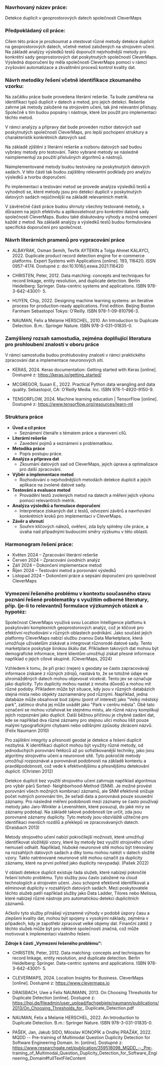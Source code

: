 ### **Navrhovaný název práce:**

Detekce duplicit v geoprostorových datech společnosti CleverMaps 

### **Předpokládaný cíl práce:**

Cílem této práce je prozkoumat a otestovat různé metody detekce duplicit na geoprostorových datech, včetně metod založených na strojovém učení. Na základě analýzy výsledků testů doporučit nejvhodnější metody pro konkrétní sady geoprostorových dat poskytnutých společností CleverMaps.
Výsledná doporučení by měla společnosti CleverMaps pomoci v rámci zvyšování automatizace a zkvalitnění procesů kontrol kvality dat.
### **Návrh metodiky řešení včetně identifikace zkoumaného vzorku:**

Na začátku práce bude provedena literární rešerše. Ta bude zaměřena na identifikaci typů duplicit v datech a metod, pro jejich detekci. Rešerše zahrne jak metody založené na strojovém učení, tak jiné relevantní přístupy. Společně s tím budou popsány i nástroje, které lze použít pro implementaci těchto metod.

V rámci analýzy a přípravy dat bude proveden rozbor datových sad poskytnutých společností CleverMaps, pro lepší pochopení struktury a charakteristik konkrétních datových sad.

Na základě zjištění z literární rešerše a rozboru datových sad budou vybrány metody pro testování. Takto vybrané metody se následně naimplementují za použití příslušných algoritmů a nástrojů.

Naimplementované metody budou testovány na poskytnutých datových sadách. V této části tak budou zajištěny relevantní podklady pro analýzu výsledků a tvorbu doporučení.

Po implementaci a testování metod se provede analýza výsledků testů a vyhodnotí se, které metody jsou pro detekci duplicit v poskytnutých datových sadách nejúčinnější na základě relevantních metrik.

V závěrečné části práce budou shrnuty všechny testované metody, s důrazem na jejich efektivitu a aplikovatelnost pro konkrétní datové sady společnosti CleverMaps. Budou také diskutovány výhody a možná omezení každé z metod. Na základě analýzy a výsledků testů budou formulována specifická doporučení pro společnost.

### **Návrh literárních pramenů pro vypracování práce**

- ALBAYRAK, Osman Semih, Tevfik AYTEKIN a Tolga Ahmet KALAYCI, 2022. Duplicate product record detection engine for e-commerce platforms. Expert Systems with Applications [online]. 193, 116420. ISSN 0957-4174. Dostupné z: doi:10.1016/j.eswa.2021.116420

- CHRISTEN, Peter, 2012. Data matching: concepts and techniques for record linkage, entity resolution, and duplicate detection. Berlin Heidelberg: Springer. Data-centric systems and applications. ISBN 978-3-642-43001- 5.

- HUYEN, Chip, 2022. Designing machine learning systems: an iterative process for production-ready applications. First edition. Beijing Boston Farnham Sebastopol Tokyo: O’Reilly. ISBN 978-1-09-810796-3.

- NAUMAN, Felix a Melanie HERSCHEL, 2010. An Introduction to Duplicate Detection. B.m.: Springer Nature. ISBN 978-3-031-01835-0.

### **Zamýšlený rozsah samostudia, zejména doplňující literatura pro prohloubení znalostí v oboru práce**

V rámci samostudia budou prohlubovány znalosti v rámci praktického zpracování dat a implementace neuronových sítí.

- KERAS, 2024. Keras documentation: Getting started with Keras [online]. Dostupné z: https://keras.io/getting_started/

- MCGREGOR, Susan E., 2022. Practical Python data wrangling and data quality. Sebastopol, CA: O’Reilly Media. Inc. ISBN 978-1-4920-9150-9.

- TENSORFLOW, 2024. Machine learning education | TensorFlow [online]. Dostupné z: https://www.tensorflow.org/resources/learn-ml

### **Struktura práce**

- **Úvod a cíl práce** 
	- Seznámení čtenáře s tématem práce a stanovení cílů.
- **Literární rešerše** 
	- Zavedení pojmů a seznámení s problematikou.
- **Metodika práce**
	- Popis postupu práce.
- **Analýza a příprava dat**
	- Zkoumání datových sad od CleverMaps, jejich úprava a optimalizace pro další zpracování.
- **Výběr a implementace metod**
	- Rozhodování o nejvhodnějších metodách detekce duplicit a jejich aplikace na zvolené datové sady.
- **Testování a evaluace metod**
	- Provádění testů zvolených metod na datech a měření jejich výkonu pomocí relevantních metrik.
- **Analýza výsledků a formulace doporučení**
	- Interpretace získaných dat z testů, odvození závěrů a navrhování konkrétních kroků pro implementaci v CleverMaps.
- **Závěr a shrnutí**
	- Souhrn klíčových nálezů, ověření, zda byly splněny cíle práce, a úvaha nad případnými budoucími směry výzkumu v této oblasti.

### **Harmonogram řešení práce:**

- Květen 2024 – Zpracování literární rešerše  
- Červen 2024 – Zpracování úvodních analýz  
- Září 2024 – Dokončení implementace metod  
- Říjen 2024 – Testování metod a porovnání výsledků  
- Listopad 2024 – Dokončení práce a sepsání doporučení pro společnost CleverMaps

### **Vymezení řešeného problému v kontextu současného stavu poznání řešené problematiky s využitím odborné literatury, příp. (je-li to relevantní) formulace výzkumných otázek a hypotéz:**

Společnost CleverMaps využívá svou Location Intelligence platfomu k poskytování komplexních geoprostorových analýz, což je klíčové pro efektivní rozhodování v různých oblastech podnikání. Jako součást jejich platformy CleverMaps nabízí službu zvanou Data Marketplace, která umožňuje uživatelům získávat a integrovat různorodé datové sady. Tento marketplace poskytuje širokou škálu dat. Příkladem takových dat mohou být demografické informace, které klientům umožňují získat přesné informace například o jejich cílové skupině. (CleverMaps, 2024)

Vzhledem k tomu, že při práci (nejen) s geodaty se často zapracovávají informace získané z různých zdrojů, nastává to, že se totožné údaje ve shromážděných datech mohou objevovat vícekrát. Tento jev se označuje jako duplicity. Tyto duplicity mohou nastat z mnoha důvodů a mohou mít různé podoby. Příkladem může být situace, kdy jsou v různých databázích stejná místa nebo objekty zaznamenány pod různými. Například, jedna databáze může obsahovat bod zájmu (point of interest) jako "Velký městský park", zatímco druhá jej může uvádět jako "Park v centru města". Obě tato označení se mohou vztahovat ke stejnému místu, ale různé názvy komplikují jejich rozpoznání jako duplicit. Další běžnou příčinou je chybné zadání dat, kde se například dva různé záznamy pro stejnou ulici mohou lišit pouze malými typografickými chybami nebo odlišnými způsoby zkrácení názvů. (Felix Naumann 2010)

Pro zajištění integrity a přesnosti geodat je detekce a řešení duplicit nezbytná. K identifikaci duplicit mohou být využity různé metody, od jednoduchých porovnání řetězců až po sofistikovanější techniky, jako jsou algoritmy strojového učení a neuronové sítě. Tyto pokročilé metody umožňují rozpoznávat a porovnávat podobnosti na základě kontextu a pravděpodobnosti, což vede k efektivnějšímu a přesnějšímu detekování duplicit. (Christen 2012)

Detekce duplicit bez využití strojového učení zahrnuje například algoritmus pro výběr párů Sorted- Neighborhood-Method (SNM). Je možné provést porovnání všech možných kombinací záznamů, ale SNM efektivně snižuje počet nutných porovnání tím, že seřadí data a porovnává pouze sousední záznamy. Pro následné měření podobnosti mezi záznamy se často používají metody jako Jaro-Winkler a Levenshtein, které posuzují, do jaké míry se záznamy podobají. Na základě takové podobnosti lze určit, zda jsou porovnané záznamy duplicity. Tyto metody jsou obzvláště užitečné pro identifikaci menších rozdílů a překlepů ve zpracovávaných datech. (Draisbach 2013)

Metody strojového učení nabízí pokročilejší možnosti, které umožňují identifikovat složitější vzory, které by metody bez využití strojového učení nemuseli odhalit. Například, hluboké neuronové sítě mohou být trénovány na rozsáhlých datových sadách a díky tomu mohou nalézt v datech složité vzory. Takto natrénované neuronové sítě mohou označit za duplicity záznamy, které na první pohled jako duplicity nevypadají. (Pašek 2022)

V oblasti detekce duplicit existuje řada služeb, které nabízejí pokročilé řešení tohoto problému. Tyto služby jsou často založené na cloud technologiích a strojovém učení. Jsou schopné efektivně identifikovat a eliminovat duplicity v rozsáhlých datových sadách. Mezi poskytovatele těchto služeb patří například služby jako Data Ladder, Tilores nebo Melissa, které nabízejí různé nástroje pro automatickou detekci duplicitních záznamů.

Ačkoliv tyto služby přinášejí významné výhody v podobě úspory času a zlepšení kvality dat, mohou být spojeny s vysokými náklady, zejména v případech, kdy je zapotřebí zpracovat velké objemy dat. Finanční zátěž z těchto služeb může být pro některé společnosti značná, což může motivovat k implementaci vlastního řešení.

**Zdroje k části „Vymezení řešeného problému“:**

- CHRISTEN, Peter, 2012. Data matching: concepts and techniques for record linkage, entity resolution, and duplicate detection. Berlin Heidelberg: Springer. Data-centric systems and applications. ISBN 978-3-642-43001- 5.

- CLEVERMAPS, 2024. Location Insights for Business. CleverMaps [online]. Dostupné z: https://www.clevermaps.io

- DRAISBACH, Uwe a Felix NAUMANN, 2013. On Choosing Thresholds for Duplicate Detection [online]. Dostupné z: https://hpi.de/fileadmin/user_upload/fachgebiete/naumann/publications/2013/On_Choosing_Thresholds_for_ Duplicate_Detection.pdf

- NAUMAN, Felix a Melanie HERSCHEL, 2022. An Introduction to Duplicate Detection. B.m.: Springer Nature. ISBN 978-3-031-01835-0.

- PAŠEK, Jan, Jakub SIDO, Miloslav KONOPÍK a Ondřej PRAŽÁK, 2022. MQDD -- Pre-training of Multimodal Question Duplicity Detection for Software Engineering Domain. In: [online]. Dostupné z: https://www.researchgate.net/publication/359518098_MQDD_--_Pre- training_of_Multimodal_Question_Duplicity_Detection_for_Software_Engineering_Domain#fullTextFileContent